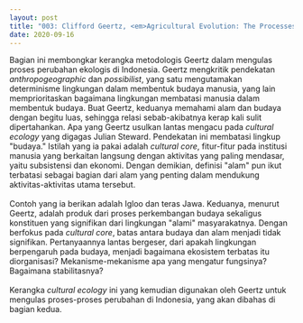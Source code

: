 ```yaml
---
layout: post
title: "003: Clifford Geertz, <em>Agricultural Evolution: The Processes of Ecological Change in Indonesia</em> (1963), Part I"
date: 2020-09-16
---
```

Bagian ini membongkar kerangka metodologis Geertz dalam mengulas proses perubahan ekologis di Indonesia. Geertz mengkritik pendekatan *anthropogeographic* dan *possibilist*, yang satu mengutamakan determinisme lingkungan dalam membentuk budaya manusia, yang lain memprioritaskan bagaimana lingkungan membatasi manusia dalam membentuk budaya. Buat Geertz, keduanya memahami alam dan budaya dengan begitu luas, sehingga relasi sebab-akibatnya kerap kali sulit dipertahankan. Apa yang Geertz usulkan lantas mengacu pada *cultural ecology* yang digagas Julian Steward. Pendekatan ini membatasi lingkup "budaya." Istilah yang ia pakai adalah *cultural core*, fitur-fitur pada institusi manusia yang berkaitan langsung dengan aktivitas yang paling mendasar, yaitu subsistensi dan ekonomi. Dengan demikian, definisi "alam" pun ikut terbatasi sebagai bagian dari alam yang penting dalam mendukung aktivitas-aktivitas utama tersebut. 
<br/><br/> Contoh yang ia berikan adalah Igloo dan teras Jawa. Keduanya, menurut Geertz, adalah produk dari proses perkembangan budaya sekaligus konstituen yang signifikan dari lingkungan "alami" masyarakatnya. Dengan berfokus pada *cultural core*, batas antara budaya dan alam menjadi tidak signifikan. Pertanyaannya lantas bergeser, dari apakah lingkungan berpengaruh pada budaya, menjadi bagaimana ekosistem terbatas itu diorganisasi? Mekanisme-mekanisme apa yang mengatur fungsinya? Bagaimana stabilitasnya?
<br/><br/> Kerangka *cultural ecology* ini yang kemudian digunakan oleh Geertz untuk mengulas proses-proses perubahan di Indonesia, yang akan dibahas di bagian kedua.
